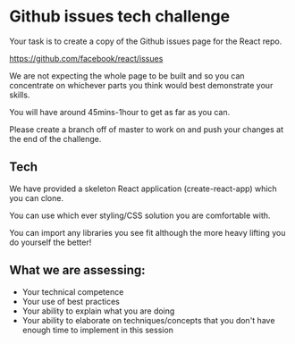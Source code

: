 # Github issues tech challenge
Your task is to create a copy of the Github issues page for the React repo.

https://github.com/facebook/react/issues

We are not expecting the whole page to be built and so you can concentrate on whichever parts you think would best demonstrate your skills.

You will have around 45mins-1hour to get as far as you can.

Please create a branch off of master to work on and push your changes at the end of the challenge.

## Tech

We have provided a skeleton React application (create-react-app) which you can clone. 

You can use which ever styling/CSS solution you are comfortable with.

You can import any libraries you see fit although the more heavy lifting you do yourself the better!

## What we are assessing:
- Your technical competence
- Your use of best practices
- Your ability to explain what you are doing
- Your ability to elaborate on techniques/concepts that you don't have enough time to implement in this session
